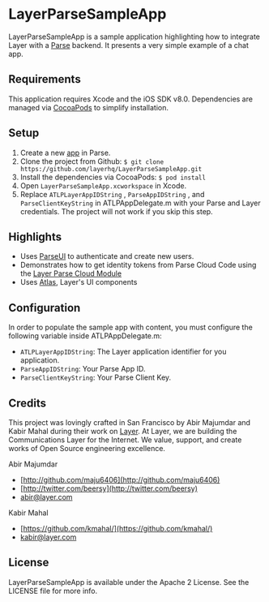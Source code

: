 # LayerParseSampleApp

LayerParseSampleApp is a sample application highlighting how to integrate Layer with a [Parse](http://parse.com) backend. It presents a very simple example of a chat app.

## Requirements

This application requires Xcode and the iOS SDK v8.0. Dependencies are managed via [CocoaPods](http://cocoapods.org/) to simplify installation.

## Setup

1. Create a new [app](https://parse.com/apps) in Parse.
1. Clone the project from Github: `$ git clone https://github.com/layerhq/LayerParseSampleApp.git`
2. Install the dependencies via CocoaPods: `$ pod install`
3. Open `LayerParseSampleApp.xcworkspace` in Xcode.
4. Replace `ATLPLayerAppIDString` , `ParseAppIDString` , and `ParseClientKeyString` in ATLPAppDelegate.m with your Parse and Layer credentials. The project will not work if you skip this step.

## Highlights

* Uses [ParseUI](https://github.com/ParsePlatform/ParseUI-iOS) to authenticate and create new users.
* Demonstrates how to get identity tokens from Parse Cloud Code using the [Layer Parse Cloud Module](https://github.com/layerhq/layer-parse-module)
* Uses [Atlas](https://atlas.layer.com), Layer's UI components

## Configuration

In order to populate the sample app with content, you must configure the following variable inside ATLPAppDelegate.m:

* `ATLPLayerAppIDString`: The Layer application identifier for you application.
* `ParseAppIDString`: Your Parse App ID.
* `ParseClientKeyString`: Your Parse Client Key.

## Credits

This project was lovingly crafted in San Francisco by Abir Majumdar and Kabir Mahal during their work on [Layer](http://layer.com). At Layer, we are building the Communications Layer for the Internet. We value, support, and create works of Open Source engineering excellence.

Abir Majumdar

- [http://github.com/maju6406](http://github.com/maju6406)
- [http://twitter.com/beersy](http://twitter.com/beersy)
- [abir@layer.com](mailto:abir@layer.com)

Kabir Mahal

- [https://github.com/kmahal/](https://github.com/kmahal/)
- [kabir@layer.com](mailto:abir@layer.com)

## License

LayerParseSampleApp is available under the Apache 2 License. See the LICENSE file for more info.
